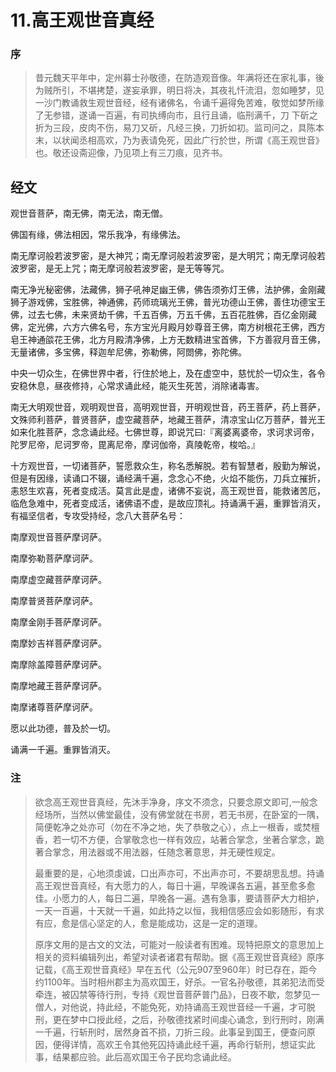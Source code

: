 # 11.高王观世音真经

### 序

> 昔元魏天平年中，定州募士孙敬德，在防造观音像。年满将还在家礼事，後为贼所引，不堪拷楚，遂妄承罪，明日将决，其夜礼忏流泪，忽如睡梦，见一沙门教诵救生观世音经，经有诸佛名，令诵千遍得免苦难，敬觉如梦所缘了无参错，遂诵一百遍，有司执缚向市，且行且诵，临刑满千，刀 下斫之折为三段，皮肉不伤，易刀又斫，凡经三换，刀折如初。监司问之，具陈本末，以状闻丞相高欢，乃为表请免死，因此广行於世，所谓《高王观世音》也。敬还设斋迎像，乃见项上有三刀痕，见齐书。

## 经文

观世音菩萨，南无佛，南无法，南无僧。

佛国有缘，佛法相因，常乐我净，有缘佛法。

南无摩诃般若波罗密，是大神咒；南无摩诃般若波罗密，是大明咒；南无摩诃般若波罗密，是无上咒；南无摩诃般若波罗密，是无等等咒。

南无净光秘密佛，法藏佛，狮子吼神足幽王佛，佛告须弥灯王佛，法护佛，金刚藏狮子游戏佛，宝胜佛，神通佛，药师琉璃光王佛，普光功德山王佛，善住功德宝王佛，过去七佛，未来贤劫千佛，千五百佛，万五千佛，五百花胜佛，百亿金刚藏佛，定光佛，六方六佛名号，东方宝光月殿月妙尊音王佛，南方树根花王佛，西方皂王神通燄花王佛，北方月殿清净佛，上方无数精进宝首佛，下方善寂月音王佛，无量诸佛，多宝佛，释迦牟尼佛，弥勒佛，阿閦佛，弥陀佛。

中央一切众生，在佛世界中者，行住於地上，及在虚空中，慈忧於一切众生，各令安稳休息，昼夜修持，心常求诵此经，能灭生死苦，消除诸毒害。

南无大明观世音，观明观世音，高明观世音，开明观世音，药王菩萨，药上菩萨，文殊师利菩萨，普贤菩萨，虚空藏菩萨，地藏王菩萨，清凉宝山亿万菩萨，普光王如来化胜菩萨，念念诵此经。七佛世尊，即说咒曰∶『离婆离婆帝，求诃求诃帝，陀罗尼帝，尼诃罗帝，毘离尼帝，摩诃伽帝，真陵乾帝，梭哈。』

十方观世音，一切诸菩萨，誓愿救众生，称名悉解脱。若有智慧者，殷勤为解说，但是有因缘，读诵口不辍，诵经满千遍，念念心不绝，火焰不能伤，刀兵立摧折，恚怒生欢喜，死者变成活。莫言此是虚，诸佛不妄说，高王观世音，能救诸苦厄，临危急难中，死者变成活，诸佛语不虚，是故应顶礼。持诵满千遍，重罪皆消灭，有福坚信者，专攻受持经，念八大菩萨名号：

南摩观世音菩萨摩诃萨。

南摩弥勒菩萨摩诃萨。

南摩虚空藏菩萨摩诃萨。

南摩普贤菩萨摩诃萨。

南摩金刚手菩萨摩诃萨。

南摩妙吉祥菩萨摩诃萨。

南摩除盖障菩萨摩诃萨。

南摩地藏王菩萨摩诃萨。

南摩诸尊菩萨摩诃萨。

愿以此功德，普及於一切。

诵满一千遍。重罪皆消灭。

### 注

> 欲念高王观世音真经，先沐手净身，序文不须念，只要念原文即可,一般念经场所，当然以佛堂最佳，没有佛堂就在书房，若无书房，在卧室的一隅，简便乾净之处亦可（勿在不净之地，失了恭敬之心），点上一根香，或焚檀香，若一切不方便，合掌敬念也一样有效应，站著合掌念，坐著合掌念，跪著合掌念，用法器或不用法器，任随念著意思，并无硬性规定。
>
> 最重要的是，心地须虔诚，口出声亦可，不出声亦可，不要胡思乱想。持诵高王观世音真经，有大愿力的人，每日十遍，早晚课各五遍，甚至愈多愈佳。小愿力的人，每日二遍，早晚各一遍。遇有急事，要请菩萨大力相护，一天一百遍，十天就一千遍，如此持之以恒，我相信感应会如影随形，有求有应，愈是信心坚定的人，愈是能成功，这是一定的道理。
>
> 原序文用的是古文的文法，可能对一般读者有困难。现特把原文的意思加上相关的资料编辑列出，希望对读者诸君有帮助。据《高王观世音真经》原序记载，《高王观世音真经》早在五代（公元907至960年）时已存在，距今约1100年。当时相州郡主为高欢国王，好杀。一官名孙敬德，其弟犯法而受牵连，被囚禁等待行刑，专持《观世音菩萨普门品》，日夜不歇，忽梦见一僧人，对他说，持此经，不能免死，劝持诵高王观世音经一千遍，才可脱刑，更在梦中口授此经，之后，孙敬德找紧时间虔心诵念，到行刑时，刚满一千遍，行斩刑时，居然身首不损，刀折三段。此事呈到国王，便查问原因，便得详情，高欢王令其他死囚持诵此经千遍，再命行斩刑，想证实此事，结果都应验。此后高欢国王令子民均念诵此经。

